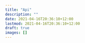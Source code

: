 ```yaml
---
title: "Api"
description: ""
date: 2021-04-16T20:36:10+12:00
lastmod: 2021-04-16T20:36:10+12:00
draft: true
images: []
---
```

